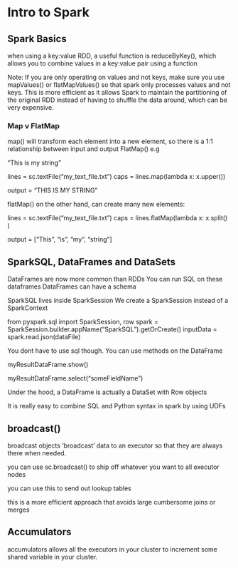# Intro to Spark

## Spark Basics 

when using a key:value RDD, a useful function is reduceByKey(), which allows you to combine values in a key:value pair using a function


Note: If you are only operating on values and not keys, make sure you use mapValues() or flatMapValues() so that spark only processes values and not keys. This is more efficient as it allows Spark to maintain the partitioning of the original RDD instead of having to shuffle the data around, which can be very expensive.


### Map v FlatMap

map() will transform each element into a new element, so there is a 1:1 relationship between input and output
FlatMap() 
e.g

“This is my string”

lines = sc.textFile(“my_text_file.txt”)
caps = lines.map(lambda x: x.upper())


output = “THIS IS MY STRING”


flatMap() on the other hand, can create many new elements:


lines = sc.textFile(“my_text_file.txt”)
caps = lines.flatMap(lambda x: x.split() )

output = [“This”,  “is”,  “my”, “string”]


## SparkSQL, DataFrames and DataSets 

DataFrames are now more common than RDDs
You can run SQL on these dataframes
DataFrames can have a schema

SparkSQL lives inside SparkSession
We create a SparkSession instead of a SparkContext

from pyspark.sql import SparkSession, row
spark = SparkSession.builder.appName(“SparkSQL”).getOrCreate()
inputData = spark.read.json(dataFile)


You dont have to use sql though. You can use methods on the DataFrame

myResultDataFrame.show()

myResultDataFrame.select(“someFieldName”)

Under the hood, a DataFrame is actually a DataSet with Row objects

It is really easy to combine SQL and Python syntax in spark by using UDFs



## broadcast()

broadcast objects ‘broadcast’ data to an executor so that they are always there when needed.

you can use sc.broadcast() to ship off whatever you want to all executor nodes

you can use this to send out lookup tables

this is a more efficient approach that avoids large cumbersome joins or merges



## Accumulators
accumulators allows all the executors in your cluster to increment some shared variable in your cluster.



















